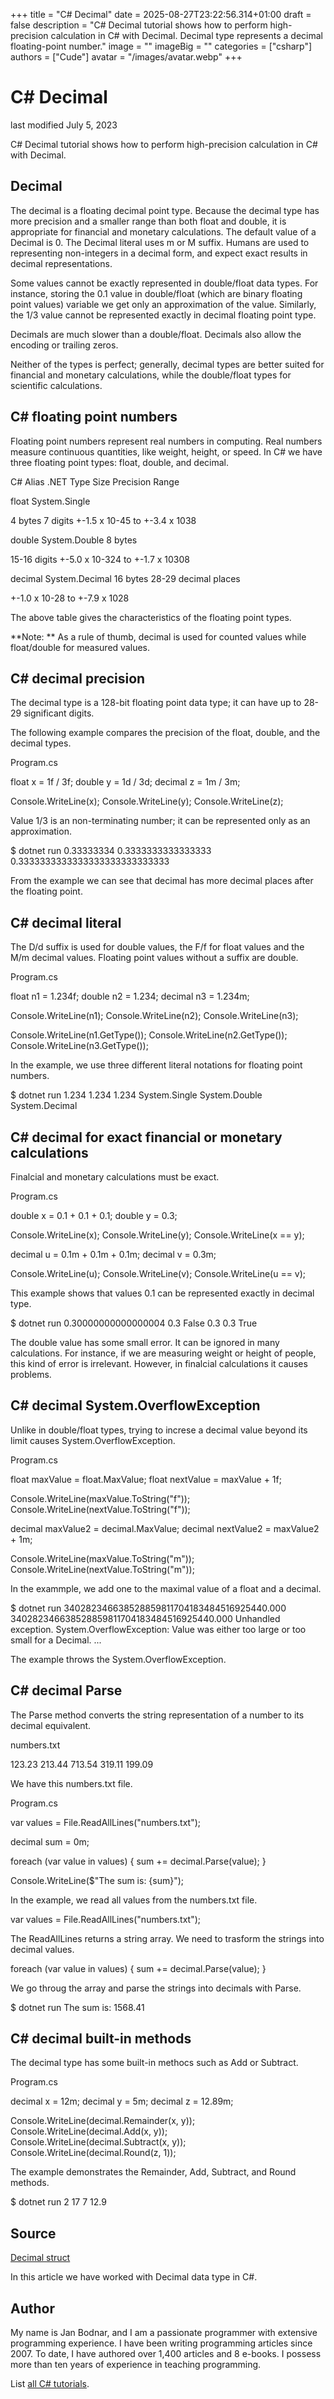 +++
title = "C# Decimal"
date = 2025-08-27T23:22:56.314+01:00
draft = false
description = "C# Decimal tutorial shows how to perform high-precision calculation in C# with Decimal. Decimal type represents a decimal floating-point number."
image = ""
imageBig = ""
categories = ["csharp"]
authors = ["Cude"]
avatar = "/images/avatar.webp"
+++

# C# Decimal

last modified July 5, 2023

 

C# Decimal tutorial shows how to perform high-precision calculation in C# with
Decimal.

## Decimal

The decimal is a floating decimal point type. Because the decimal
type has more precision and a smaller range than both float and double, it is
appropriate for financial and monetary calculations. The default value of a
Decimal is 0. The Decimal literal uses m or M suffix.
Humans are used to representing non-integers in a decimal form, and expect exact
results in decimal representations.

Some values cannot be exactly represented in double/float data types. For
instance, storing the 0.1 value in double/float (which are binary floating point
values) variable we get only an approximation of the value. Similarly, the 1/3
value cannot be represented exactly in decimal floating point type. 

Decimals are much slower than a double/float. Decimals also allow the encoding 
or trailing zeros.

Neither of the types is perfect; generally, decimal types are better suited for
financial and monetary calculations, while the double/float types for scientific
calculations. 

## C# floating point numbers

Floating point numbers represent real numbers in computing. Real numbers
measure continuous quantities, like weight, height, or speed. In C# we have
three floating point types: float, double, and
decimal.

C# Alias
.NET Type
Size
Precision
Range

float
System.Single

4 bytes
7 digits
+-1.5 x 10-45 to +-3.4 x 1038 

double
System.Double
8 bytes

15-16 digits
+-5.0 x 10-324 to +-1.7 x 10308 

decimal
System.Decimal
16 bytes
28-29 decimal places

+-1.0 x 10-28  to +-7.9 x 1028 

The above table gives the characteristics of the floating point types.

**Note: ** As a rule of thumb, decimal is used for
counted values while float/double for measured values.

## C# decimal precision

The decimal type is a 128-bit floating point data type; it can 
have up to 28-29 significant digits.

The following example compares the precision of the float, 
double, and the decimal types.

Program.cs
  

float x = 1f / 3f;
double y = 1d / 3d;
decimal z = 1m / 3m;

Console.WriteLine(x);
Console.WriteLine(y);
Console.WriteLine(z);

Value 1/3 is an non-terminating number; it can be represented only as an
approximation.

$ dotnet run
0.33333334
0.3333333333333333
0.3333333333333333333333333333

From the example we can see that decimal has more decimal places 
after the floating point.

## C# decimal literal

The D/d suffix is used for double values, the F/f for
float values and the M/m decimal values. Floating
point values without a suffix are double.

Program.cs
  

float n1 = 1.234f;
double n2 = 1.234;
decimal n3 = 1.234m;

Console.WriteLine(n1);
Console.WriteLine(n2);
Console.WriteLine(n3);

Console.WriteLine(n1.GetType());
Console.WriteLine(n2.GetType());
Console.WriteLine(n3.GetType());

In the example, we use three different literal notations for floating point
numbers. 

$ dotnet run
1.234
1.234
1.234
System.Single
System.Double
System.Decimal

## C# decimal for exact financial or monetary calculations

Finalcial and monetary calculations must be exact. 

Program.cs
  

double x = 0.1 + 0.1 + 0.1;
double y = 0.3;

Console.WriteLine(x);
Console.WriteLine(y);
Console.WriteLine(x == y);

decimal u = 0.1m + 0.1m + 0.1m;
decimal v = 0.3m;

Console.WriteLine(u);
Console.WriteLine(v);
Console.WriteLine(u == v);

This example shows that values 0.1 can be represented exactly in decimal type.

$ dotnet run
0.30000000000000004
0.3
False
0.3
0.3
True

The double value has some small error. It can be ignored in many calculations.
For instance, if we are measuring weight or height of people, this kind of error
is irrelevant. However, in finalcial calculations it causes problems.

## C# decimal System.OverflowException

Unlike in double/float types, trying to increse a decimal value 
beyond its limit causes System.OverflowException.

Program.cs
  

float maxValue = float.MaxValue;
float nextValue = maxValue + 1f;

Console.WriteLine(maxValue.ToString("f"));
Console.WriteLine(nextValue.ToString("f"));

decimal maxValue2 = decimal.MaxValue;
decimal nextValue2 = maxValue2 + 1m;

Console.WriteLine(maxValue.ToString("m"));
Console.WriteLine(nextValue.ToString("m"));

In the exammple, we add one to the maximal value of a float and 
a decimal.

$ dotnet run 
340282346638528859811704183484516925440.000
340282346638528859811704183484516925440.000 
Unhandled exception. System.OverflowException: Value was either too large or too 
small for a Decimal.
...

The example throws the System.OverflowException.

## C# decimal Parse

The Parse method converts the string representation of a number to
its decimal equivalent.

numbers.txt
  

123.23
213.44
713.54
319.11
199.09

We have this numbers.txt file.

Program.cs
  

var values = File.ReadAllLines("numbers.txt");

decimal sum = 0m;

foreach (var value in values)
{
    sum += decimal.Parse(value);
} 

Console.WriteLine($"The sum is: {sum}");

In the example, we read all values from the numbers.txt file.

var values = File.ReadAllLines("numbers.txt");

The ReadAllLines returns a string array. We need to trasform the 
strings into decimal values.

foreach (var value in values)
{
    sum += decimal.Parse(value);
} 

We go throug the array and parse the strings into decimals with
Parse.

$ dotnet run
The sum is: 1568.41

## C# decimal built-in methods

The decimal type has some built-in methocs such as Add
or Subtract.

Program.cs
  

decimal x = 12m;
decimal y = 5m;
decimal z = 12.89m;

Console.WriteLine(decimal.Remainder(x, y));
Console.WriteLine(decimal.Add(x, y));
Console.WriteLine(decimal.Subtract(x, y));
Console.WriteLine(decimal.Round(z, 1));

The example demonstrates the Remainder, Add, 
Subtract, and Round methods.

$ dotnet run
2
17
7
12.9

## Source

[Decimal struct](https://learn.microsoft.com/en-us/dotnet/api/system.decimal?view=net-8.0)

In this article we have worked with Decimal data type in C#.

## Author

My name is Jan Bodnar, and I am a passionate programmer with extensive
programming experience. I have been writing programming articles since 2007.
To date, I have authored over 1,400 articles and 8 e-books. I possess more
than ten years of experience in teaching programming.

List [all C# tutorials](/csharp/).
